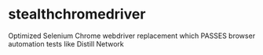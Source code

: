 # stealthchromedriver
Optimized Selenium Chrome webdriver replacement which PASSES browser automation tests like Distill Network

